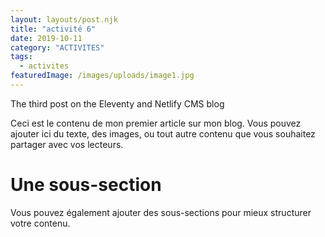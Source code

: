 ```yaml
---
layout: layouts/post.njk
title: "activité 6"
date: 2019-10-11
category: "ACTIVITES"
tags: 
  - activites
featuredImage: /images/uploads/image1.jpg
---
```

The third post on the Eleventy and Netlify CMS blog

Ceci est le contenu de mon premier article sur mon blog. Vous pouvez ajouter ici du texte, des images, ou tout autre contenu que vous souhaitez partager avec vos lecteurs.

# Une sous-section

Vous pouvez également ajouter des sous-sections pour mieux structurer votre contenu.
